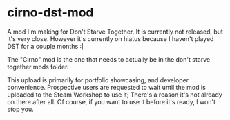 # cirno-dst-mod

A mod I'm making for Don't Starve Together. It is currently not 
released, but it's very close. However it's currently on hiatus because
I haven't played DST for a couple months :|

The "Cirno" mod is the one that needs to actually be in the don't starve 
together mods folder.

This upload is primarily for portfolio showcasing, and developer convenience.
Prospective users are requested to wait until the mod is uploaded
to the Steam Workshop to use it; There's a reason it's not already on there
after all. Of course, if you want to use it before it's ready, I won't
stop you.
